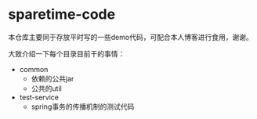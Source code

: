 # sparetime-code

本仓库主要同于存放平时写的一些demo代码，可配合本人博客进行食用，谢谢。

大致介绍一下每个目录目前干的事情：
+ common
    + 依赖的公共jar
    + 公共的util
+ test-service
    + spring事务的传播机制的测试代码
    
    





